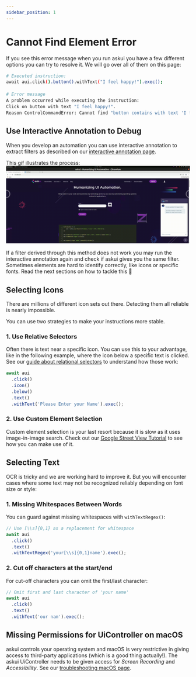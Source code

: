 ```yaml
---
sidebar_position: 1
---
```


# Cannot Find Element Error

If you see this error message when you run askui you have a few different options you can try to resolve it. We will go over all of them on this page:

```bash
# Executed instruction:
await aui.click().button().withText("I feel happy!").exec();

# Error message
A problem occurred while executing the instruction: 
Click on button with text "I feel happy!".
Reason ControlCommandError: Cannot find "button contains with text 'I feel happy!'"
```

## Use Interactive Annotation to Debug
When you develop an automation you can use interactive annotation to extract filters as described on our [interactive annotation page](../05-Tooling/annotation.md).

This gif illustrates the process:
![Interactive Annotation in action](/img/gif/interactive-annotate.gif)

If a filter derived through this method does not work you may run the interactive annotation again and check if askui gives you the same filter. Sometimes elements are hard to identify correctly, like icons or specific fonts. Read the next sections on how to tackle this 🙂

## Selecting Icons
There are millions of different icon sets out there. Detecting them all reliable is nearly impossible.

You can use two strategies to make your instructions more stable.

### 1. Use Relative Selectors
Often there is text near a specific icon. You can use this to your advantage, like in the following example, where the icon below a specific text is clicked. See our [guide about relational selectors](../03-Guides/guide-relational-selectors.md) to understand how those work:

```javascript
await aui
  .click()
  .icon()
  .below()
  .text() 
  .withText('Please Enter your Name').exec();
```

### 2. Use Custom Element Selection
Custom element selection is your last resort because it is slow as it uses image-in-image search. Check out our [Google Street View Tutorial](../06-Tutorials/custom-element.md) to see how you can make use of it.

## Selecting Text
OCR is tricky and we are working hard to improve it. But you will encounter cases where some text may not be recognized reliably depending on font size or style:

### 1. Missing Whitespaces Between Words
You can guard against missing whitespaces with `withTextRegex()`:

```javascript
// Use [\\s]{0,1} as a replacement for whitespace
await aui
  .click()
  .text()
  .withTextRegex('your[\\s]{0,1}name').exec();
```

### 2. Cut off characters at the start/end
For cut-off characters you can omit the first/last character:

```javascript
// Omit first and last character of 'your name'
await aui
  .click()
  .text()
  .withText('our nam').exec();
```

## Missing Permissions for UiController on macOS
askui controls your operating system and macOS is very restrictive in giving access to third-party applications (which is a good thing actually!). The askui UiController needs to be given access for _Screen Recording_ and _Accessibility_. See our [troubleshooting macOS page](mac-os.md).

